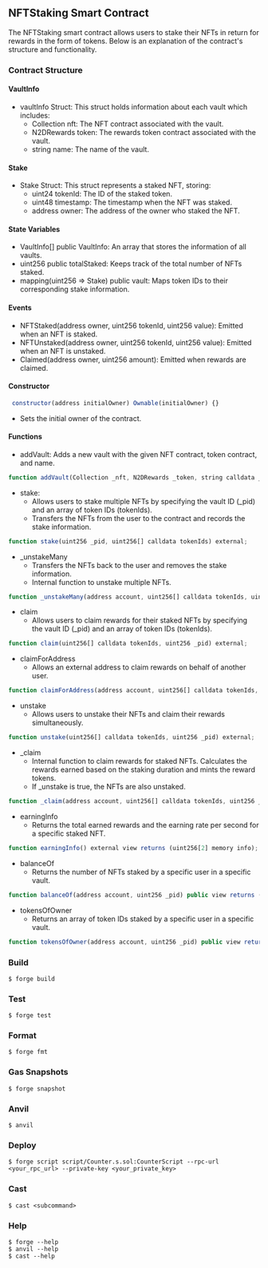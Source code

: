 ## NFTStaking Smart Contract

The NFTStaking smart contract allows users to stake their NFTs in return for rewards in the form of tokens. Below is an explanation of the contract's structure and functionality.

### Contract Structure

#### VaultInfo

- vaultInfo Struct: This struct holds information about each vault which includes:
  - Collection nft: The NFT contract associated with the vault.
  - N2DRewards token: The rewards token contract associated with the vault.
  - string name: The name of the vault.

#### Stake

- Stake Struct: This struct represents a staked NFT, storing:
  - uint24 tokenId: The ID of the staked token.
  - uint48 timestamp: The timestamp when the NFT was staked.
  - address owner: The address of the owner who staked the NFT.

#### State Variables

- VaultInfo[] public VaultInfo: An array that stores the information of all vaults.
- uint256 public totalStaked: Keeps track of the total number of NFTs staked.
- mapping(uint256 => Stake) public vault: Maps token IDs to their corresponding stake information.

#### Events

- NFTStaked(address owner, uint256 tokenId, uint256 value): Emitted when an NFT is staked.
- NFTUnstaked(address owner, uint256 tokenId, uint256 value): Emitted when an NFT is unstaked.
- Claimed(address owner, uint256 amount): Emitted when rewards are claimed.

#### Constructor

```javascript
 constructor(address initialOwner) Ownable(initialOwner) {}
```

- Sets the initial owner of the contract.

#### Functions

- addVault: Adds a new vault with the given NFT contract, token contract, and name.

```javascript
function addVault(Collection _nft, N2DRewards _token, string calldata _name) public;
```

- stake:
  - Allows users to stake multiple NFTs by specifying the vault ID (\_pid) and an array of token IDs (tokenIds).
  - Transfers the NFTs from the user to the contract and records the stake information.

```javascript
function stake(uint256 _pid, uint256[] calldata tokenIds) external;
```

- \_unstakeMany
  - Transfers the NFTs back to the user and removes the stake information.
  - Internal function to unstake multiple NFTs.

```javascript
function _unstakeMany(address account, uint256[] calldata tokenIds, uint256 _pid) internal;
```

- claim
  - Allows users to claim rewards for their staked NFTs by specifying the vault ID (\_pid) and an array of token IDs (tokenIds).

```javascript
function claim(uint256[] calldata tokenIds, uint256 _pid) external;
```

- claimForAddress
  - Allows an external address to claim rewards on behalf of another user.

```javascript
function claimForAddress(address account, uint256[] calldata tokenIds, uint256 _pid) external;
```

- unstake
  - Allows users to unstake their NFTs and claim their rewards simultaneously.

```javascript
function unstake(uint256[] calldata tokenIds, uint256 _pid) external;
```

- \_claim
  - Internal function to claim rewards for staked NFTs.
    Calculates the rewards earned based on the staking duration and mints the reward tokens.
  - If \_unstake is true, the NFTs are also unstaked.

```javascript
function _claim(address account, uint256[] calldata tokenIds, uint256 _pid, bool _unstake) internal;
```

- earningInfo
  - Returns the total earned rewards and the earning rate per second for a specific staked NFT.

```javascript
function earningInfo() external view returns (uint256[2] memory info);
```

- balanceOf
  - Returns the number of NFTs staked by a specific user in a specific vault.

```javascript
function balanceOf(address account, uint256 _pid) public view returns (uint256);
```

- tokensOfOwner
  - Returns an array of token IDs staked by a specific user in a specific vault.

```javascript
function tokensOfOwner(address account, uint256 _pid) public view returns (uint256[] memory ownerTokens);
```

### Build

```shell
$ forge build
```

### Test

```shell
$ forge test
```

### Format

```shell
$ forge fmt
```

### Gas Snapshots

```shell
$ forge snapshot
```

### Anvil

```shell
$ anvil
```

### Deploy

```shell
$ forge script script/Counter.s.sol:CounterScript --rpc-url <your_rpc_url> --private-key <your_private_key>
```

### Cast

```shell
$ cast <subcommand>
```

### Help

```shell
$ forge --help
$ anvil --help
$ cast --help
```
